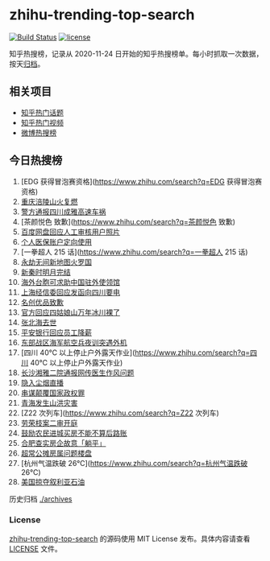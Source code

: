 # zhihu-trending-top-search

[![Build Status](https://github.com/justjavac/zhihu-trending-top-search/workflows/ci/badge.svg?branch=main)](https://github.com/justjavac/zhihu-trending-top-search/actions)
[![license](https://img.shields.io/github/license/justjavac/zhihu-trending-top-search)](https://github.com/justjavac/zhihu-trending-top-search/blob/main/LICENSE)

知乎热搜榜，记录从 2020-11-24 日开始的知乎热搜榜单。每小时抓取一次数据，按天[归档](./archives)。

## 相关项目

- [知乎热门话题](https://github.com/justjavac/zhihu-trending-hot-questions)
- [知乎热门视频](https://github.com/justjavac/zhihu-trending-hot-video)
- [微博热搜榜](https://github.com/justjavac/weibo-trending-hot-search)

## 今日热搜榜

<!-- BEGIN -->
<!-- 最后更新时间 Fri Aug 19 2022 20:20:12 GMT+0800 (China Standard Time) -->

1. [EDG 获得冒泡赛资格](https://www.zhihu.com/search?q=EDG 获得冒泡赛资格)
1. [重庆涪陵山火复燃](https://www.zhihu.com/search?q=重庆涪陵山火复燃)
1. [警方通报四川成雅高速车祸](https://www.zhihu.com/search?q=警方通报四川成雅高速车祸)
1. [茶颜悦色 致歉](https://www.zhihu.com/search?q=茶颜悦色 致歉)
1. [百度网盘回应人工审核用户照片](https://www.zhihu.com/search?q=百度网盘回应人工审核用户照片)
1. [个人医保账户定向使用](https://www.zhihu.com/search?q=个人医保账户定向使用)
1. [一拳超人 215 话](https://www.zhihu.com/search?q=一拳超人 215 话)
1. [永劫无间新地图火罗国](https://www.zhihu.com/search?q=永劫无间新地图火罗国)
1. [新秦时明月完结](https://www.zhihu.com/search?q=新秦时明月完结)
1. [海外台胞可求助中国驻外使领馆](https://www.zhihu.com/search?q=海外台胞可求助中国驻外使领馆)
1. [上海经信委回应发函向四川要电](https://www.zhihu.com/search?q=上海经信委回应发函向四川要电)
1. [名创优品致歉](https://www.zhihu.com/search?q=名创优品致歉)
1. [官方回应四姑娘山万年冰川裸了](https://www.zhihu.com/search?q=官方回应四姑娘山万年冰川裸了)
1. [张北海去世](https://www.zhihu.com/search?q=张北海去世)
1. [平安银行回应员工降薪](https://www.zhihu.com/search?q=平安银行回应员工降薪)
1. [东部战区海军航空兵夜训突遇外机](https://www.zhihu.com/search?q=东部战区海军航空兵夜训突遇外机)
1. [四川 40℃ 以上停止户外露天作业](https://www.zhihu.com/search?q=四川 40℃ 以上停止户外露天作业)
1. [长沙湘雅二院通报网传医生作风问题](https://www.zhihu.com/search?q=长沙湘雅二院通报网传医生作风问题)
1. [隐入尘烟直播](https://www.zhihu.com/search?q=隐入尘烟直播)
1. [串谋颠覆国家政权罪](https://www.zhihu.com/search?q=串谋颠覆国家政权罪)
1. [青海发生山洪灾害](https://www.zhihu.com/search?q=青海发生山洪灾害)
1. [Z22 次列车](https://www.zhihu.com/search?q=Z22 次列车)
1. [劳荣枝案二审开庭](https://www.zhihu.com/search?q=劳荣枝案二审开庭)
1. [鼓励农民进城买房不能不算后路账](https://www.zhihu.com/search?q=鼓励农民进城买房不能不算后路账)
1. [合肥查实房企故意「躺平」](https://www.zhihu.com/search?q=合肥查实房企故意「躺平」)
1. [超常公摊房属问题楼盘](https://www.zhihu.com/search?q=超常公摊房属问题楼盘)
1. [杭州气温跌破 26℃](https://www.zhihu.com/search?q=杭州气温跌破 26℃)
1. [美国掠夺叙利亚石油](https://www.zhihu.com/search?q=美国掠夺叙利亚石油)

<!-- END -->

历史归档 [./archives](./archives)

### License

[zhihu-trending-top-search](https://github.com/justjavac/zhihu-trending-top-search)
的源码使用 MIT License 发布。具体内容请查看 [LICENSE](./LICENSE) 文件。
